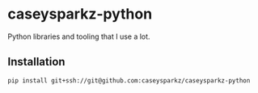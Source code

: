 # caseysparkz-python
Python libraries and tooling that I use a lot.

## Installation
```pip install git+ssh://git@github.com:caseysparkz/caseysparkz-python```
